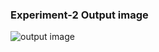 ### Experiment-2 Output image
![output image](https://github.com/user-attachments/assets/9917efc4-dec5-4dff-95f6-b3a704e83d42)
